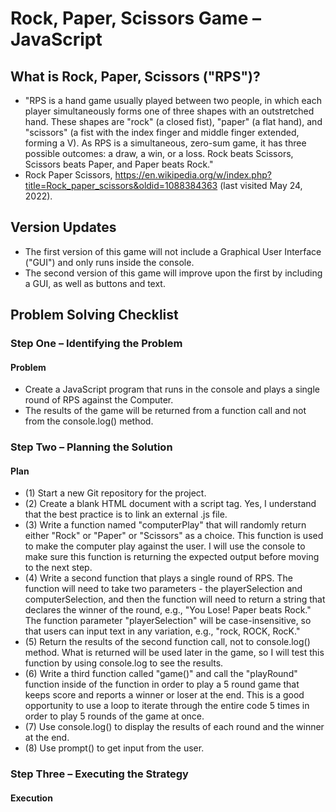 # Rock, Paper, Scissors Game – JavaScript

## What is Rock, Paper, Scissors ("RPS")?
- "RPS is a hand game usually played between two people, in which each player simultaneously forms one of three shapes with an outstretched hand. These shapes are "rock" (a closed fist), "paper" (a flat hand), and "scissors" (a fist with the index finger and middle finger extended, forming a V). As RPS is a simultaneous, zero-sum game, it has three possible outcomes: a draw, a win, or a loss. Rock beats Scissors, Scissors beats Paper, and Paper beats Rock." 
- Rock Paper Scissors, https://en.wikipedia.org/w/index.php?title=Rock_paper_scissors&oldid=1088384363 (last visited May 24, 2022).

## Version Updates
- The first version of this game will not include a Graphical User Interface ("GUI") and only runs inside the console.
- The second version of this game will improve upon the first by including a GUI, as well as buttons and text.

## Problem Solving Checklist
### Step One – Identifying the Problem
#### Problem
- Create a JavaScript program that runs in the console and plays a single round of RPS against the Computer. 
- The results of the game will be returned from a function call and not from the console.log() method.
### Step Two – Planning the Solution
#### Plan
- (1) Start a new Git repository for the project.
- (2) Create a blank HTML document with a script tag. Yes, I understand that the best practice is to link an external .js file.
- (3) Write a function named "computerPlay" that will randomly return either "Rock" or "Paper" or "Scissors" as a choice. This function is used to make the computer play against the user. I will use the console to make sure this function is returning the expected output before moving to the next step.
- (4) Write a second function that plays a single round of RPS. The function will need to take two parameters - the playerSelection and computerSelection, and then the function will need to return a string that declares the winner of the round, e.g., "You Lose! Paper beats Rock." The function parameter "playerSelection" will be case-insensitive, so that users can input text in any variation, e.g., "rock, ROCK, RocK."
- (5) Return the results of the second function call, not to console.log() method. What is returned will be used later in the game, so I will test this function by using console.log to see the results.
- (6) Write a third function called "game()" and call the "playRound" function inside of the function in order to play a 5 round game that keeps score and reports a winner or loser at the end. This is a good opportunity to use a loop to iterate through the entire code 5 times in order to play 5 rounds of the game at once.
- (7) Use console.log() to display the results of each round and the winner at the end.
- (8) Use prompt() to get input from the user.
### Step Three – Executing the Strategy
#### Execution

